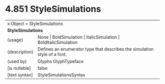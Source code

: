 <html dir="LTR" xmlns:mshelp="http://msdn.microsoft.com/mshelp" xmlns:ddue="http://ddue.schemas.microsoft.com/authoring/2003/5" xmlns:xlink="http://www.w3.org/1999/xlink" xmlns:tool="http://www.microsoft.com/tooltip">

<body>
 <input type="hidden" id="userDataCache" class="userDataStyle">
 <input type="hidden" id="hiddenScrollOffset">
 <img id="dropDownImage" style="display:none; height:0; width:0;" src="../local/drpdown.gif">
 <img id="dropDownHoverImage" style="display:none; height:0; width:0;" src="../local/drpdown_orange.gif">
 <img id="collapseImage" style="display:none; height:0; width:0;" src="../local/collapse.gif">
 <img id="expandImage" style="display:none; height:0; width:0;" src="../local/exp.gif">
 <img id="collapseAllImage" style="display:none; height:0; width:0;" src="../local/collall.gif">
 <img id="expandAllImage" style="display:none; height:0; width:0;" src="../local/expall.gif">
 <img id="copyImage" style="display:none; height:0; width:0;" src="../local/copycode.gif">
 <img id="copyHoverImage" style="display:none; height:0; width:0;" src="../local/copycodeHighlight.gif">
 <div id="header"><h1 class="heading">4.851 StyleSimulations</h1></div>

 <div id="mainSection">
 <div id="mainBody">
 <div id="allHistory" class="saveHistory" onsave="saveAll()" onload="loadAll()"></div>
 <p xmlns:wsd="http://wsdev.schemas.microsoft.com/authoring/2008/2" xmlns:msxsl="urn:schemas-microsoft-com:xslt" xmlns:script="urn:script" xmlns:build="urn:build">
 </p>
 <div id="sectionSection0" class="section" name="collapseableSection">
 <content xmlns="http://ddue.schemas.microsoft.com/authoring/2003/5" xmlns:wsd="http://wsdev.schemas.microsoft.com/authoring/2008/2" xmlns:msxsl="urn:schemas-microsoft-com:xslt" xmlns:script="urn:script" xmlns:build="urn:build">
 </content>
 </div>
 <div id="sectionSection1" class="section" name="collapseableSection">
 <content xmlns="http://ddue.schemas.microsoft.com/authoring/2003/5" xmlns:wsd="http://wsdev.schemas.microsoft.com/authoring/2008/2" xmlns:msxsl="urn:schemas-microsoft-com:xslt" xmlns:script="urn:script" xmlns:build="urn:build">
 <table class="ProtocolAuthoredTable" xmlns="">
 <tr><td colspan="2">
<mshelp:link keywords="c0d383e4-fcdb-4546-a06b-81c262fe2a5e" tabindex="0">x:Object</mshelp:link> &gt; <mshelp:link keywords="6a142aea-ddba-42bc-bc9e-796edb74135a" tabindex="0">StyleSimulations</mshelp:link> </td>
 </tr>
 <tr><td colspan="2">
 <b>StyleSimulations</b> </td>
 </tr>
 <tr><td><div class="indent0">(usage)</div></td>
 <td><mshelp:link keywords="378b362a-16e4-4783-a355-2074c7f33f27" tabindex="0">None</mshelp:link> | <mshelp:link keywords="378b362a-16e4-4783-a355-2074c7f33f27" tabindex="0">BoldSimulation</mshelp:link> | <mshelp:link keywords="378b362a-16e4-4783-a355-2074c7f33f27" tabindex="0">ItalicSimulation</mshelp:link> | <mshelp:link keywords="378b362a-16e4-4783-a355-2074c7f33f27" tabindex="0">BoldItalicSimulation</mshelp:link></td>
 </tr>
 <tr><td><div class="indent0">(description)</div></td>
 <td>Defines an enumerator type that describes the simulation style of a font.</td>
 </tr>
 <tr><td><div class="indent0">(used by)</div></td>
 <td><mshelp:link keywords="d1693f30-e324-4104-9944-90ffc51d4bcb" tabindex="0">Glyphs</mshelp:link> <mshelp:link keywords="90e23ac0-f2d2-4410-826f-d81b684f33b3" tabindex="0">GlyphTypeface</mshelp:link></td>
 </tr>
 <tr><td><div class="indent0">[is nullable]</div></td>
 <td>false</td>
 </tr>
 <tr><td><div class="indent0">[text syntax]</div></td>
 <td><mshelp:link keywords="378b362a-16e4-4783-a355-2074c7f33f27" tabindex="0">StyleSimulationsSyntax</mshelp:link></td>
 </tr>
</table>
 </content>
 </div>
 <!--[if gte IE 5]>
 <tool:tip element="languageFilterToolTip" avoidmouse="false"/>
 <![endif]-->
 </div>
 <a name="feedback"></a><span></span>
 </div>
</body></html>
